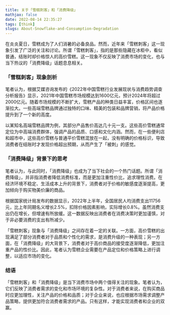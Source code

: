 ```yaml
---
title: 关于「雪糕刺客」和「消费降级」
mathjax: false
date: 2022-08-14 22:35:27
tags: [think]
slugs: About-Snowflake-and-Consumption-Degradation
---
```


在炎炎夏日，雪糕成为了人们消暑的必备良品。然而，近年来「雪糕刺客」这一现象引发了广泛的关注和讨论。所谓「雪糕刺客」，指的是那些隐藏在冰柜中，看似普通，结账时却价格惊人的高价雪糕。这一现象不仅反映了消费市场的变化，也与当下热议的「消费降级」话题息息相关。

### 「雪糕刺客」现象剖析

笔者认为，根据艾媒咨询发布的《2022年中国雪糕行业发展现状与消费趋势调查分析报告》显示，2021年中国雪糕市场规模达到1600亿元，预计2024年将超过2000亿元。随着市场规模的不断扩大，雪糕产品的种类日益丰富，价格区间也逐渐拉大。一些高端雪糕品牌通过独特的口味、精美的包装和品牌营销，将产品价格提升到了一个新的高度。

以某知名高端雪糕品牌为例，其部分产品售价高达几十元一支。这些高价雪糕通常定位为中高端消费群体，强调产品的品质、口感和文化内涵。然而，在一些便利店和超市中，这些高价雪糕与普通平价雪糕混放在一起，没有明确的价格标识，导致消费者在结账时才发现价格超出预期，从而产生了「被刺」的感觉。

### 「消费降级」背景下的思考

笔者认为，与此同时，「消费降级」也成为了当下社会的一个热门话题。所谓「消费降级」，并非指消费者降低消费标准，而是更加注重性价比，追求理性消费。在经济环境不稳定、生活成本上升的背景下，消费者对于价格的敏感度逐渐提高，更加倾向于购买物美价廉的商品。

根据国家统计局发布的数据显示，2022年上半年，全国居民人均消费支出11756元，比上年同期名义增长2.5%，扣除价格因素影响，实际增长0.8%。虽然消费支出仍在增长，但增速有所放缓。这一数据反映出消费者在消费决策时更加谨慎，对于非必要消费的支出有所减少。

「雪糕刺客」现象与「消费降级」之间存在着一定的关联。一方面，高价雪糕的出现满足了部分消费者对于品质和个性化的需求，是消费升级的一种表现；另一方面，在「消费降级」的大背景下，消费者对于高价商品的接受度逐渐降低，更加注重产品的性价比。因此，笔者认为雪糕企业需要在产品定位和价格策略上进行调整，以适应市场的变化。

### 结语

「雪糕刺客」和「消费降级」是当下消费市场中两个值得关注的现象。笔者认为，它们反映了消费者需求的变化和市场环境的复杂性。对于消费者来说，在购买商品时应更加理性，关注产品的价格和品质；对于企业来说，也应根据市场需求调整产品策略，提供更加符合消费者需求的产品。只有这样，才能实现消费者和企业的双赢。